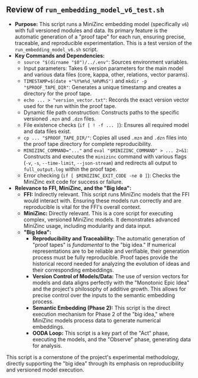## Review of `run_embedding_model_v6_test.sh`

*   **Purpose:** This script runs a MiniZinc embedding model (specifically `v6`) with full versioned modules and data. Its primary feature is the automatic generation of a "proof tape" for each run, ensuring precise, traceable, and reproducible experimentation. This is a test version of the `run_embedding_model_v6.sh` script.
*   **Key Commands and Dependencies:**
    *   `source "$(dirname "$0")/../.env"`: Sources environment variables.
    *   Input parameters: Takes 6 version parameters for the main model and various data files (core, kappa, other, relations, vector params).
    *   `TIMESTAMP=$(date +"%Y%m%d_%H%M%S")` and `mkdir -p "$PROOF_TAPE_DIR"`: Generates a unique timestamp and creates a directory for the proof tape.
    *   `echo ... > "version_vector.txt"`: Records the exact version vector used for the run within the proof tape.
    *   Dynamic file path construction: Constructs paths to the specific versioned `.mzn` and `.dzn` files.
    *   File existence checks (`if [ ! -f ... ]`): Ensures all required model and data files exist.
    *   `cp ... "$PROOF_TAPE_DIR/"`: Copies all used `.mzn` and `.dzn` files into the proof tape directory for complete reproducibility.
    *   `MINIZINC_COMMAND="..."` and `eval "$MINIZINC_COMMAND" > ... 2>&1`: Constructs and executes the `minizinc` command with various flags (`-v`, `-s`, `--time-limit`, `--json-stream`) and redirects all output to `full_output.log` within the proof tape.
    *   Error checking (`if [ $MINIZINC_EXIT_CODE -ne 0 ]`): Checks the MiniZinc exit code for success or failure.
*   **Relevance to FFI, MiniZinc, and the "Big Idea":**
    *   **FFI:** Indirectly relevant. This script runs MiniZinc models that the FFI would interact with. Ensuring these models run correctly and are reproducible is vital for the FFI's overall context.
    *   **MiniZinc:** Directly relevant. This is a core script for executing complex, versioned MiniZinc models. It demonstrates advanced MiniZinc usage, including modularity and data input.
    *   **"Big Idea":**
        *   **Reproducibility and Traceability:** The automatic generation of "proof tapes" is *fundamental* to the "big idea." If numerical representations are to be reliable and verifiable, their generation process must be fully reproducible. Proof tapes provide the historical record needed for analyzing the evolution of ideas and their corresponding embeddings.
        *   **Version Control of Models/Data:** The use of version vectors for models and data aligns perfectly with the "Monotonic Epic Idea" and the project's philosophy of additive growth. This allows for precise control over the inputs to the semantic embedding process.
        *   **Semantic Embedding (Phase 2):** This script is the direct execution mechanism for Phase 2 of the "big idea," where MiniZinc models process data to generate numerical embeddings.
        *   **OODA Loop:** This script is a key part of the "Act" phase, executing the models, and the "Observe" phase, generating data for analysis.

This script is a cornerstone of the project's experimental methodology, directly supporting the "big idea" through its emphasis on reproducibility and versioned model execution.
